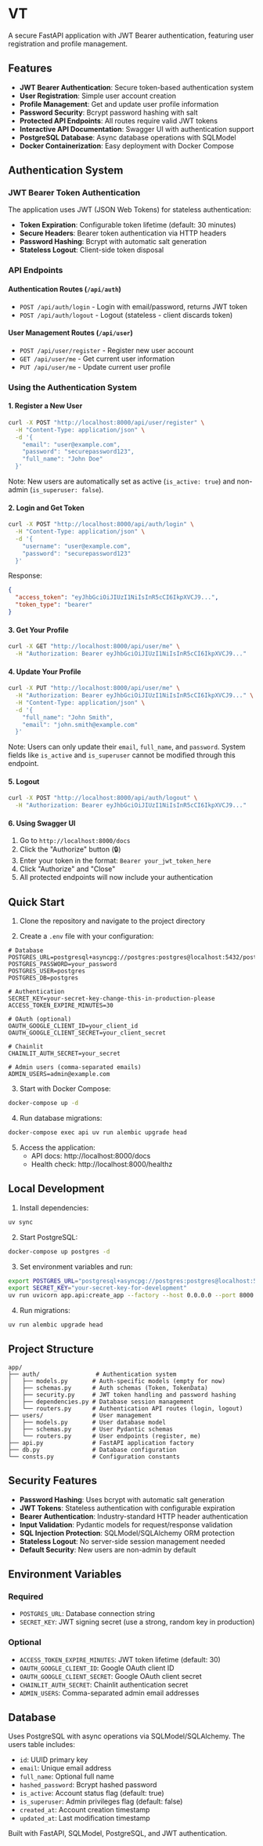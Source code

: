 # VT

A secure FastAPI application with JWT Bearer authentication, featuring user registration and profile management.

## Features

- **JWT Bearer Authentication**: Secure token-based authentication system
- **User Registration**: Simple user account creation
- **Profile Management**: Get and update user profile information
- **Password Security**: Bcrypt password hashing with salt
- **Protected API Endpoints**: All routes require valid JWT tokens
- **Interactive API Documentation**: Swagger UI with authentication support
- **PostgreSQL Database**: Async database operations with SQLModel
- **Docker Containerization**: Easy deployment with Docker Compose

## Authentication System

### JWT Bearer Token Authentication

The application uses JWT (JSON Web Tokens) for stateless authentication:

- **Token Expiration**: Configurable token lifetime (default: 30 minutes)
- **Secure Headers**: Bearer token authentication via HTTP headers
- **Password Hashing**: Bcrypt with automatic salt generation
- **Stateless Logout**: Client-side token disposal

### API Endpoints

#### Authentication Routes (`/api/auth`)

- `POST /api/auth/login` - Login with email/password, returns JWT token
- `POST /api/auth/logout` - Logout (stateless - client discards token)

#### User Management Routes (`/api/user`)

- `POST /api/user/register` - Register new user account
- `GET /api/user/me` - Get current user information
- `PUT /api/user/me` - Update current user profile

### Using the Authentication System

#### 1. Register a New User

```bash
curl -X POST "http://localhost:8000/api/user/register" \
  -H "Content-Type: application/json" \
  -d '{
    "email": "user@example.com",
    "password": "securepassword123",
    "full_name": "John Doe"
  }'
```

Note: New users are automatically set as active (`is_active: true`) and non-admin (`is_superuser: false`).

#### 2. Login and Get Token

```bash
curl -X POST "http://localhost:8000/api/auth/login" \
  -H "Content-Type: application/json" \
  -d '{
    "username": "user@example.com",
    "password": "securepassword123"
  }'
```

Response:
```json
{
  "access_token": "eyJhbGciOiJIUzI1NiIsInR5cCI6IkpXVCJ9...",
  "token_type": "bearer"
}
```

#### 3. Get Your Profile

```bash
curl -X GET "http://localhost:8000/api/user/me" \
  -H "Authorization: Bearer eyJhbGciOiJIUzI1NiIsInR5cCI6IkpXVCJ9..."
```

#### 4. Update Your Profile

```bash
curl -X PUT "http://localhost:8000/api/user/me" \
  -H "Authorization: Bearer eyJhbGciOiJIUzI1NiIsInR5cCI6IkpXVCJ9..." \
  -H "Content-Type: application/json" \
  -d '{
    "full_name": "John Smith",
    "email": "john.smith@example.com"
  }'
```

Note: Users can only update their `email`, `full_name`, and `password`. System fields like `is_active` and `is_superuser` cannot be modified through this endpoint.

#### 5. Logout

```bash
curl -X POST "http://localhost:8000/api/auth/logout" \
  -H "Authorization: Bearer eyJhbGciOiJIUzI1NiIsInR5cCI6IkpXVCJ9..."
```

#### 6. Using Swagger UI

1. Go to `http://localhost:8000/docs`
2. Click the "Authorize" button (🔒)
3. Enter your token in the format: `Bearer your_jwt_token_here`
4. Click "Authorize" and "Close"
5. All protected endpoints will now include your authentication

## Quick Start

1. Clone the repository and navigate to the project directory

2. Create a `.env` file with your configuration:
```env
# Database
POSTGRES_URL=postgresql+asyncpg://postgres:postgres@localhost:5432/postgres
POSTGRES_PASSWORD=your_password
POSTGRES_USER=postgres
POSTGRES_DB=postgres

# Authentication
SECRET_KEY=your-secret-key-change-this-in-production-please
ACCESS_TOKEN_EXPIRE_MINUTES=30

# OAuth (optional)
OAUTH_GOOGLE_CLIENT_ID=your_client_id
OAUTH_GOOGLE_CLIENT_SECRET=your_client_secret

# Chainlit
CHAINLIT_AUTH_SECRET=your_secret

# Admin users (comma-separated emails)
ADMIN_USERS=admin@example.com
```

3. Start with Docker Compose:
```bash
docker-compose up -d
```

4. Run database migrations:
```bash
docker-compose exec api uv run alembic upgrade head
```

5. Access the application:
   - API docs: http://localhost:8000/docs
   - Health check: http://localhost:8000/healthz

## Local Development

1. Install dependencies:
```bash
uv sync
```

2. Start PostgreSQL:
```bash
docker-compose up postgres -d
```

3. Set environment variables and run:
```bash
export POSTGRES_URL="postgresql+asyncpg://postgres:postgres@localhost:5432/postgres"
export SECRET_KEY="your-secret-key-for-development"
uv run uvicorn app.api:create_app --factory --host 0.0.0.0 --port 8000 --reload
```

4. Run migrations:
```bash
uv run alembic upgrade head
```

## Project Structure

```
app/
├── auth/                # Authentication system
│   ├── models.py       # Auth-specific models (empty for now)
│   ├── schemas.py      # Auth schemas (Token, TokenData)
│   ├── security.py     # JWT token handling and password hashing
│   ├── dependencies.py # Database session management
│   └── routers.py      # Authentication API routes (login, logout)
├── users/              # User management
│   ├── models.py       # User database model
│   ├── schemas.py      # User Pydantic schemas
│   └── routers.py      # User endpoints (register, me)
├── api.py              # FastAPI application factory
├── db.py               # Database configuration
└── consts.py           # Configuration constants
```

## Security Features

- **Password Hashing**: Uses bcrypt with automatic salt generation
- **JWT Tokens**: Stateless authentication with configurable expiration
- **Bearer Authentication**: Industry-standard HTTP header authentication
- **Input Validation**: Pydantic models for request/response validation
- **SQL Injection Protection**: SQLModel/SQLAlchemy ORM protection
- **Stateless Logout**: No server-side session management needed
- **Default Security**: New users are non-admin by default

## Environment Variables

### Required
- `POSTGRES_URL`: Database connection string
- `SECRET_KEY`: JWT signing secret (use a strong, random key in production)

### Optional
- `ACCESS_TOKEN_EXPIRE_MINUTES`: JWT token lifetime (default: 30)
- `OAUTH_GOOGLE_CLIENT_ID`: Google OAuth client ID
- `OAUTH_GOOGLE_CLIENT_SECRET`: Google OAuth client secret
- `CHAINLIT_AUTH_SECRET`: Chainlit authentication secret
- `ADMIN_USERS`: Comma-separated admin email addresses

## Database

Uses PostgreSQL with async operations via SQLModel/SQLAlchemy. The users table includes:

- `id`: UUID primary key
- `email`: Unique email address
- `full_name`: Optional full name
- `hashed_password`: Bcrypt hashed password
- `is_active`: Account status flag (default: true)
- `is_superuser`: Admin privileges flag (default: false)
- `created_at`: Account creation timestamp
- `updated_at`: Last modification timestamp

Built with FastAPI, SQLModel, PostgreSQL, and JWT authentication.
